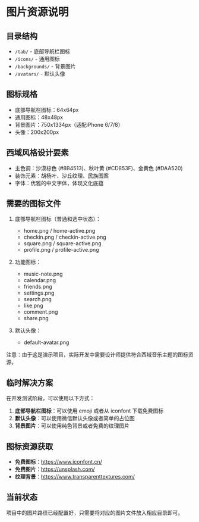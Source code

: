 # 图片资源说明

## 目录结构
- `/tab/` - 底部导航栏图标
- `/icons/` - 通用图标
- `/backgrounds/` - 背景图片
- `/avatars/` - 默认头像

## 图标规格
- 底部导航栏图标：64x64px
- 通用图标：48x48px
- 背景图片：750x1334px（适配iPhone 6/7/8）
- 头像：200x200px

## 西域风格设计要素
- 主色调：沙漠棕色 (#8B4513)、秋叶黄 (#CD853F)、金黄色 (#DAA520)
- 装饰元素：胡杨叶、沙丘纹理、民族图案
- 字体：优雅的中文字体，体现文化底蕴

## 需要的图标文件
1. 底部导航栏图标（普通和选中状态）：
   - home.png / home-active.png
   - checkin.png / checkin-active.png  
   - square.png / square-active.png
   - profile.png / profile-active.png

2. 功能图标：
   - music-note.png
   - calendar.png
   - friends.png
   - settings.png
   - search.png
   - like.png
   - comment.png
   - share.png

3. 默认头像：
   - default-avatar.png

注意：由于这是演示项目，实际开发中需要设计师提供符合西域音乐主题的图标资源。

## 临时解决方案

在开发测试阶段，可以使用以下方式：

1. **底部导航栏图标**：可以使用 emoji 或者从 iconfont 下载免费图标
2. **默认头像**：可以使用微信默认头像或者简单的占位图
3. **背景图片**：可以使用纯色背景或者免费的纹理图片

## 图标资源获取

- **免费图标**：https://www.iconfont.cn/
- **免费图片**：https://unsplash.com/
- **纹理背景**：https://www.transparenttextures.com/

## 当前状态

项目中的图片路径已经配置好，只需要将对应的图片文件放入相应目录即可。
